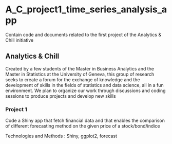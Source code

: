 # A_C_project1_time_series_analysis_app
Contain code and documents related to the first project of the Analytics &amp; Chill initiative

## Analytics & Chill
Created by a few students of the Master in Business Analytics and the Master in Statistics at the University of Geneva, this group of research seeks to create a forum for the exchange of knowledge and the development of skills in the fields of statistics and data science, all in a fun environment.  We plan to organize our work through discussions and coding sessions to produce projects and develop new skills

### Project 1
Code a Shiny app that fetch financial data and that enables the comparison of different forecasting method on the given price of a stock/bond/indice

Technologies and Methods : Shiny, ggplot2, forecast
